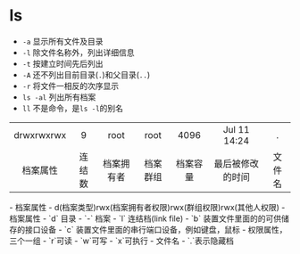 # ls

- `-a` 显示所有文件及目录
- `-l` 除文件名称外，列出详细信息
- `-t` 按建立时间先后列出
- `-A` 还不列出目前目录(`.`)和父目录(`..`)
- `-r` 将文件一相反的次序显示
- `ls -al` 列出所有档案
- `ll` 不是命令，是`ls -l`的别名
<table>
    <tr align = "center">
        <td>drwxrwxrwx</td>
        <td>9</td>
        <td>root</td>
        <td>root</td>
        <td>4096</td>
        <td>Jul 11 14:24</td>
        <td>.</td>
    </tr>
    <tr align="center">
        <td>档案属性</td>
        <td>连结数</td>
        <td>档案拥有者</td>
        <td>档案群组</td>
        <td>档案容量</td>
        <td>最后被修改的时间</td>
        <td>文件名</td>
    </tr>
</table>
- 档案属性
   - d(档案类型)rwx(档案拥有者权限)rwx(群组权限)rwx(其他人权限)
   - 档案属性
     - `d` 目录
     - `-` 档案
     - `l` 连结档(link file)
     - `b` 装置文件里面的的可供储存的接口设备
     - `c` 装置文件里面的串行端口设备，例如键盘，鼠标
   - 权限属性，三个一组
     - `r`可读
     - `w`可写
     - `x`可执行
 - 文件名
   - `.`表示隐藏档